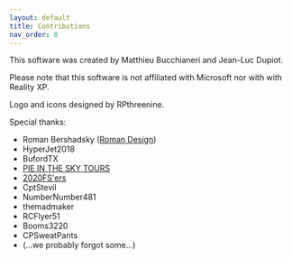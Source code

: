 ```yaml
---
layout: default
title: Contributions
nav_order: 8
---
```


This software was created by Matthieu Bucchianeri and Jean-Luc Dupiot.

Please note that this software is not affiliated with Microsoft nor with with Reality XP.

Logo and icons designed by RPthreenine.

Special thanks:
- Roman Bershadsky ([Roman Design](https://flightsimulation.romandesign.ca/))
- HyperJet2018
- BufordTX
- [PIE IN THE SKY TOURS](https://www.youtube.com/c/pieintheskytours)
- [2020FS'ers](https://www.youtube.com/channel/UCwCZlJ5_EOSzS9_gNvyWFTw)
- CptStevil
- NumberNumber481
- themadmaker
- RCFlyer51
- Booms3220
- CPSweatPants
- (...we probably forgot some...)
